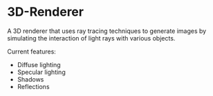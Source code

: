 # 3D-Renderer
A 3D renderer that uses ray tracing techniques to generate images by simulating the interaction of light rays with various objects.

Current features:
- Diffuse lighting
- Specular lighting
- Shadows
- Reflections
